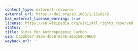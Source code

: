 ```yaml
---
content_type: external-resource
external_url: https://doi.org/10.1063/1.1510279
has_external_license_warning: true
license: https://en.wikipedia.org/wiki/All_rights_reserved
status: ''
title: Sinks for Anthropogenic Carbon
uid: ba22b667-38a6-4b68-8346-a0a259d796b0
wayback_url: ''
---
```

